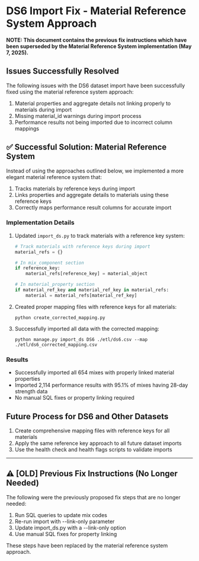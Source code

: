 
# DS6 Import Fix - Material Reference System Approach

**NOTE: This document contains the previous fix instructions which have been superseded by the Material Reference System implementation (May 7, 2025).**

## Issues Successfully Resolved

The following issues with the DS6 dataset import have been successfully fixed using the material reference system approach:

1. Material properties and aggregate details not linking properly to materials during import
2. Missing material_id warnings during import process
3. Performance results not being imported due to incorrect column mappings

## ✅ Successful Solution: Material Reference System

Instead of using the approaches outlined below, we implemented a more elegant material reference system that:

1. Tracks materials by reference keys during import
2. Links properties and aggregate details to materials using these reference keys
3. Correctly maps performance result columns for accurate import

### Implementation Details

1. Updated `import_ds.py` to track materials with a reference key system:
   ```python
   # Track materials with reference keys during import
   material_refs = {}
   
   # In mix_component section
   if reference_key:
       material_refs[reference_key] = material_object
   
   # In material_property section
   if material_ref_key and material_ref_key in material_refs:
       material = material_refs[material_ref_key]
   ```

2. Created proper mapping files with reference keys for all materials:
   ```
   python create_corrected_mapping.py
   ```

3. Successfully imported all data with the corrected mapping:
   ```
   python manage.py import_ds DS6 ./etl/ds6.csv --map ./etl/ds6_corrected_mapping.csv
   ```

### Results

- Successfully imported all 654 mixes with properly linked material properties
- Imported 2,114 performance results with 95.1% of mixes having 28-day strength data
- No manual SQL fixes or property linking required

## Future Process for DS6 and Other Datasets

1. Create comprehensive mapping files with reference keys for all materials
2. Apply the same reference key approach to all future dataset imports
3. Use the health check and health flags scripts to validate imports

---

## ⚠️ [OLD] Previous Fix Instructions (No Longer Needed)

The following were the previously proposed fix steps that are no longer needed:

1. Run SQL queries to update mix codes
2. Re-run import with --link-only parameter
3. Update import_ds.py with a --link-only option
4. Use manual SQL fixes for property linking

These steps have been replaced by the material reference system approach.
